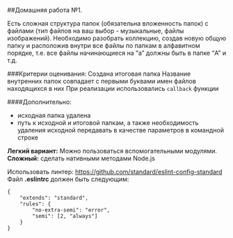 ##Домашняя работа №1.

Есть сложная структура папок (обязательна вложенность папок) с файлами (тип файлов на ваш выбор - музыкальные, файлы изображений). Необходимо разобрать коллекцию, создав новую общую папку и расположив внутри все файлы по папкам в алфавитном порядке, т.е. все файлы начинающиеся на “a” должны быть в папке “A” и т.д.

###Критерии оценивания:
Создана итоговая папка
Название внутренних папок совпадает с первыми буквами имен файлов находящихся в них
При реализации использовались `callback` функции

####Дополнительно:

- исходная папка удалена
- путь к исходной и итоговой папкам, а также необходимость удаления исходной передавать в качестве параметров в командной строке

**Легкий вариант:** Можно пользоваться вспомогательными модулями.
**Сложный:** сделать нативными методами Node.js

Использовать линтер:
https://github.com/standard/eslint-config-standard
Файл **.eslintrc** должен быть следующим:

```
{
    "extends": "standard",
    "rules": {
        "no-extra-semi": "error",
        "semi": [2, "always"]
    }
}
```
